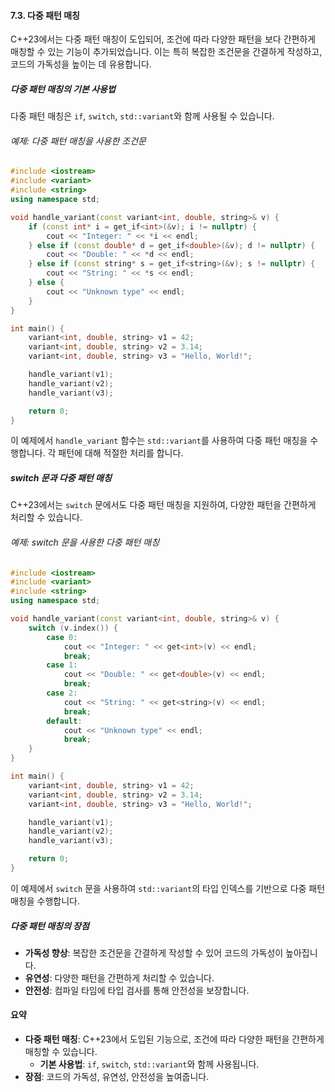 #### 7.3. 다중 패턴 매칭

C++23에서는 다중 패턴 매칭이 도입되어, 조건에 따라 다양한 패턴을 보다 간편하게 매칭할 수 있는 기능이 추가되었습니다. 이는 특히 복잡한 조건문을 간결하게 작성하고, 코드의 가독성을 높이는 데 유용합니다.

##### 다중 패턴 매칭의 기본 사용법

다중 패턴 매칭은 `if`, `switch`, `std::variant`와 함께 사용될 수 있습니다.

###### 예제: 다중 패턴 매칭을 사용한 조건문

```cpp
#include <iostream>
#include <variant>
#include <string>
using namespace std;

void handle_variant(const variant<int, double, string>& v) {
    if (const int* i = get_if<int>(&v); i != nullptr) {
        cout << "Integer: " << *i << endl;
    } else if (const double* d = get_if<double>(&v); d != nullptr) {
        cout << "Double: " << *d << endl;
    } else if (const string* s = get_if<string>(&v); s != nullptr) {
        cout << "String: " << *s << endl;
    } else {
        cout << "Unknown type" << endl;
    }
}

int main() {
    variant<int, double, string> v1 = 42;
    variant<int, double, string> v2 = 3.14;
    variant<int, double, string> v3 = "Hello, World!";

    handle_variant(v1);
    handle_variant(v2);
    handle_variant(v3);

    return 0;
}
```

이 예제에서 `handle_variant` 함수는 `std::variant`를 사용하여 다중 패턴 매칭을 수행합니다. 각 패턴에 대해 적절한 처리를 합니다.

##### switch 문과 다중 패턴 매칭

C++23에서는 `switch` 문에서도 다중 패턴 매칭을 지원하여, 다양한 패턴을 간편하게 처리할 수 있습니다.

###### 예제: switch 문을 사용한 다중 패턴 매칭

```cpp
#include <iostream>
#include <variant>
#include <string>
using namespace std;

void handle_variant(const variant<int, double, string>& v) {
    switch (v.index()) {
        case 0:
            cout << "Integer: " << get<int>(v) << endl;
            break;
        case 1:
            cout << "Double: " << get<double>(v) << endl;
            break;
        case 2:
            cout << "String: " << get<string>(v) << endl;
            break;
        default:
            cout << "Unknown type" << endl;
            break;
    }
}

int main() {
    variant<int, double, string> v1 = 42;
    variant<int, double, string> v2 = 3.14;
    variant<int, double, string> v3 = "Hello, World!";

    handle_variant(v1);
    handle_variant(v2);
    handle_variant(v3);

    return 0;
}
```

이 예제에서 `switch` 문을 사용하여 `std::variant`의 타입 인덱스를 기반으로 다중 패턴 매칭을 수행합니다.

##### 다중 패턴 매칭의 장점

- **가독성 향상**: 복잡한 조건문을 간결하게 작성할 수 있어 코드의 가독성이 높아집니다.
- **유연성**: 다양한 패턴을 간편하게 처리할 수 있습니다.
- **안전성**: 컴파일 타임에 타입 검사를 통해 안전성을 보장합니다.

#### 요약

- **다중 패턴 매칭**: C++23에서 도입된 기능으로, 조건에 따라 다양한 패턴을 간편하게 매칭할 수 있습니다.
  - **기본 사용법**: `if`, `switch`, `std::variant`와 함께 사용됩니다.
- **장점**: 코드의 가독성, 유연성, 안전성을 높여줍니다.
